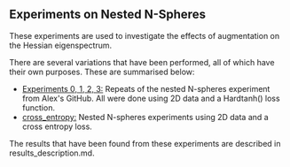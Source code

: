 ## Experiments on Nested N-Spheres

These experiments are used to investigate the effects of augmentation on the Hessian eigenspectrum.

There are several variations that have been performed, all of which have their own purposes. These are summarised below:

* <u>Experiments 0, 1, 2, 3:</u> Repeats of the nested N-spheres experiment from Alex's GitHub. All were done using 2D data and a Hardtanh() loss function. 
* <u>cross_entropy:</u> Nested N-spheres experiments using 2D data and a cross entropy loss. 

The results that have been found from these experiments are described in results_description.md.
